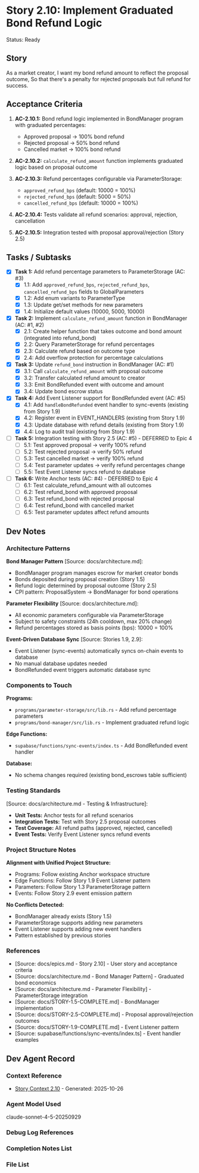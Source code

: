 # Story 2.10: Implement Graduated Bond Refund Logic

Status: Ready

## Story

As a market creator,
I want my bond refund amount to reflect the proposal outcome,
So that there's a penalty for rejected proposals but full refund for success.

## Acceptance Criteria

1. **AC-2.10.1:** Bond refund logic implemented in BondManager program with graduated percentages:
   - Approved proposal → 100% bond refund
   - Rejected proposal → 50% bond refund
   - Cancelled market → 100% bond refund

2. **AC-2.10.2:** `calculate_refund_amount` function implements graduated logic based on proposal outcome

3. **AC-2.10.3:** Refund percentages configurable via ParameterStorage:
   - `approved_refund_bps` (default: 10000 = 100%)
   - `rejected_refund_bps` (default: 5000 = 50%)
   - `cancelled_refund_bps` (default: 10000 = 100%)

4. **AC-2.10.4:** Tests validate all refund scenarios: approval, rejection, cancellation

5. **AC-2.10.5:** Integration tested with proposal approval/rejection (Story 2.5)

## Tasks / Subtasks

- [x] **Task 1:** Add refund percentage parameters to ParameterStorage (AC: #3)
  - [x] 1.1: Add `approved_refund_bps`, `rejected_refund_bps`, `cancelled_refund_bps` fields to GlobalParameters
  - [x] 1.2: Add enum variants to ParameterType
  - [x] 1.3: Update get/set methods for new parameters
  - [x] 1.4: Initialize default values (10000, 5000, 10000)

- [x] **Task 2:** Implement `calculate_refund_amount` function in BondManager (AC: #1, #2)
  - [x] 2.1: Create helper function that takes outcome and bond amount (integrated into refund_bond)
  - [x] 2.2: Query ParameterStorage for refund percentages
  - [x] 2.3: Calculate refund based on outcome type
  - [x] 2.4: Add overflow protection for percentage calculations

- [x] **Task 3:** Update `refund_bond` instruction in BondManager (AC: #1)
  - [x] 3.1: Call `calculate_refund_amount` with proposal outcome
  - [x] 3.2: Transfer calculated refund amount to creator
  - [x] 3.3: Emit BondRefunded event with outcome and amount
  - [x] 3.4: Update bond escrow status

- [x] **Task 4:** Add Event Listener support for BondRefunded event (AC: #5)
  - [x] 4.1: Add `handleBondRefunded` event handler to sync-events (existing from Story 1.9)
  - [x] 4.2: Register event in EVENT_HANDLERS (existing from Story 1.9)
  - [x] 4.3: Update database with refund details (existing from Story 1.9)
  - [x] 4.4: Log to audit trail (existing from Story 1.9)

- [ ] **Task 5:** Integration testing with Story 2.5 (AC: #5) - DEFERRED to Epic 4
  - [ ] 5.1: Test approved proposal → verify 100% refund
  - [ ] 5.2: Test rejected proposal → verify 50% refund
  - [ ] 5.3: Test cancelled market → verify 100% refund
  - [ ] 5.4: Test parameter updates → verify refund percentages change
  - [ ] 5.5: Test Event Listener syncs refund to database

- [ ] **Task 6:** Write Anchor tests (AC: #4) - DEFERRED to Epic 4
  - [ ] 6.1: Test calculate_refund_amount with all outcomes
  - [ ] 6.2: Test refund_bond with approved proposal
  - [ ] 6.3: Test refund_bond with rejected proposal
  - [ ] 6.4: Test refund_bond with cancelled market
  - [ ] 6.5: Test parameter updates affect refund amounts

## Dev Notes

### Architecture Patterns

**Bond Manager Pattern** [Source: docs/architecture.md]:
- BondManager program manages escrow for market creator bonds
- Bonds deposited during proposal creation (Story 1.5)
- Refund logic determined by proposal outcome (Story 2.5)
- CPI pattern: ProposalSystem → BondManager for bond operations

**Parameter Flexibility** [Source: docs/architecture.md]:
- All economic parameters configurable via ParameterStorage
- Subject to safety constraints (24h cooldown, max 20% change)
- Refund percentages stored as basis points (bps): 10000 = 100%

**Event-Driven Database Sync** [Source: Stories 1.9, 2.9]:
- Event Listener (sync-events) automatically syncs on-chain events to database
- No manual database updates needed
- BondRefunded event triggers automatic database sync

### Components to Touch

**Programs:**
- `programs/parameter-storage/src/lib.rs` - Add refund percentage parameters
- `programs/bond-manager/src/lib.rs` - Implement graduated refund logic

**Edge Functions:**
- `supabase/functions/sync-events/index.ts` - Add BondRefunded event handler

**Database:**
- No schema changes required (existing bond_escrows table sufficient)

### Testing Standards

[Source: docs/architecture.md - Testing & Infrastructure]:
- **Unit Tests:** Anchor tests for all refund scenarios
- **Integration Tests:** Test with Story 2.5 proposal outcomes
- **Test Coverage:** All refund paths (approved, rejected, cancelled)
- **Event Tests:** Verify Event Listener syncs refund events

### Project Structure Notes

**Alignment with Unified Project Structure:**
- Programs: Follow existing Anchor workspace structure
- Edge Functions: Follow Story 1.9 Event Listener pattern
- Parameters: Follow Story 1.3 ParameterStorage pattern
- Events: Follow Story 2.9 event emission pattern

**No Conflicts Detected:**
- BondManager already exists (Story 1.5)
- ParameterStorage supports adding new parameters
- Event Listener supports adding new event handlers
- Pattern established by previous stories

### References

- [Source: docs/epics.md - Story 2.10] - User story and acceptance criteria
- [Source: docs/architecture.md - Bond Manager Pattern] - Graduated bond economics
- [Source: docs/architecture.md - Parameter Flexibility] - ParameterStorage integration
- [Source: docs/STORY-1.5-COMPLETE.md] - BondManager implementation
- [Source: docs/STORY-2.5-COMPLETE.md] - Proposal approval/rejection outcomes
- [Source: docs/STORY-1.9-COMPLETE.md] - Event Listener pattern
- [Source: supabase/functions/sync-events/index.ts] - Event handler examples

## Dev Agent Record

### Context Reference

- [Story Context 2.10](story-context-2.10.xml) - Generated: 2025-10-26

### Agent Model Used

claude-sonnet-4-5-20250929

### Debug Log References

### Completion Notes List

### File List
